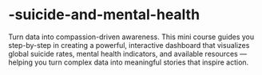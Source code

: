# -suicide-and-mental-health
Turn data into compassion-driven awareness. This mini course guides you step-by-step in creating a powerful, interactive dashboard that visualizes global suicide rates, mental health indicators, and available resources — helping you turn complex data into meaningful stories that inspire action.
